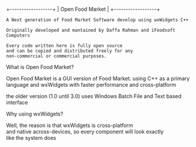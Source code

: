 +------------------+
| Open Food Market |
+------------------+

	A Next generation of Food Market Software develop using wxWidgets C++

	Originally developed and mantained by Daffa Rahman and iFoodsoft Computers

	Every code written here is fully open source 
	and can be copied and distributed freely for any
	non-commercial or commercial purposes.


What is Open Food Market?

Open Food Market is a GUI version of Food Market. 
using C++ as a primary language and wxWidgets 
with faster performance and cross-platform

the older version (1.0 until 3.0) uses Windows Batch File
and Text based interface


Why using wxWidgets?

Well, the reason is that wxWidgets is cross-platform  
and native across-devices, so every component will look exactly  
like the system does  


